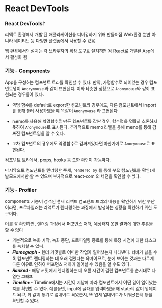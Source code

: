 # React DevTools

### React DevTools?

리액트 환경에서 개발 된 애플리케이션을 디버깅하기 위해 만들어짐
Web 환경 뿐만 아니라 네이티브 등 다양한 플랫폼에서 사용할 수 있음

웹 환경에서의 설치는 각 브라우져의 확장 도구로 설치하면 됨
React로 개발된 App에서 활성화 됨

### 기능 - Components

App을 구성하는 컴포넌트 트리를 확인할 수 있다.
만약, 가명함수로 되어있는 경우 컴포넌트명이 `Anonymouse` 와 같이 표현된다.
이와 비슷한 상황으로 `Anonymouse`와 같이 표현되는 경우들이 있다.

- 익명 함수를 default로 export한 컴포넌트의 경우에도, 다른 컴포넌트에서 import를 통해 불러 사용하였을 때 똑같이 `Anonymouse` 라 표현된다.

- memo를 사용해 익명함수로 만든 컴포넌트를 감싼 경우, 함수명을 명확히 추론하지 못하여 `Anonymouse`로 표시된다.
  추가적으로 memo 라벨을 통해 memo를 통해 감싸진 컴포넌트임을 알 수 있다.

- 고차 컴포넌트의 경우에도 익명함수로 감싸져있다면 마찬가지로 `Anonymouse`로 표현된다.

컴포넌트 트리에서, props, hooks 등 또한 확인이 가능하다.

마지막으로 컴포넌트를 렌더링한 주체, `rendered by` 를 통해 부모 컴포넌트를 확인(개발모드에서만)할 수 있으며 부가적으로 react-dom 의 버전을 확인할 수 있다.

### 기능 - Profiler

components 기능이 정적인 현재 리액트 컴포넌트 트리의 내용을 확인하기 위한 수단이라면, 프로파일러는 리액트가 렌더링하는 과정에서 발생하는 상황을 확인하기 위한 도구이다.

이를 잘 확인하면, 렌더링 과정에서 퍼포먼스 저하, 예상하지 못한 결과에 대한 추론을 할 수 있다.

- 기본적으로 녹화 시작, 녹화 중단, 프로파일링 종료를 통해 특정 시점에 대한 태스크를 녹화할 수 있다.
- **_Flamegraph -_** 렌더 커밋별로 어떠한 작업이 일어났는지 나타낸다. 너비가 넓을 수록 컴포넌트 렌더링하는 데 오래 걸렸다는 의미이므로, 눈에 보이는 것과는 다르게 다른 이유로 인하여 퍼포먼스 저하가 일어날 수 있음을 알 수도 있다.
- **_Ranked -_** 해당 커밋에서 렌더링하는 데 오랜 시간이 걸린 컴포넌트를 순서대로 나열한 그래프
- **_Timeline -_** Timeline에서는 시간이 지남에 따라 컴포넌트에서 어떤 일이 일어났는 지를 확인할 수 있다.
  예를들면, input에 글자를 입력하였을 때 state의 값이 업데이트 되고, 이 값이 동기로 업데이트 되었는지, 또 언제 업데이트가 이뤄졌는지 등을 확인할 수 있다.
